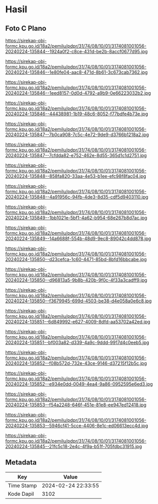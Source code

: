 # Hasil

## Foto C Plano

https://sirekap-obj-formc.kpu.go.id/18a2/pemilu/pdpr/31/74/08/10/01/3174081001056-20240224-135844--1924a0f2-c8ce-431d-be2b-8accf0677d95.jpg

https://sirekap-obj-formc.kpu.go.id/18a2/pemilu/pdpr/31/74/08/10/01/3174081001056-20240224-135846--1e80fe04-aac8-471d-8b61-3c673cab7362.jpg

https://sirekap-obj-formc.kpu.go.id/18a2/pemilu/pdpr/31/74/08/10/01/3174081001056-20240224-135846--1eed8157-0d0d-4792-a9b9-0e66223032b2.jpg

https://sirekap-obj-formc.kpu.go.id/18a2/pemilu/pdpr/31/74/08/10/01/3174081001056-20240224-135846--44438981-1b19-48c6-8052-f77bdfe4b73e.jpg

https://sirekap-obj-formc.kpu.go.id/18a2/pemilu/pdpr/31/74/08/10/01/3174081001056-20240224-135847--7b0ca908-7c5c-4e72-9de9-d3766b1218a2.jpg

https://sirekap-obj-formc.kpu.go.id/18a2/pemilu/pdpr/31/74/08/10/01/3174081001056-20240224-135847--7cfdda82-e752-462e-8d55-365d1c1d2751.jpg

https://sirekap-obj-formc.kpu.go.id/18a2/pemilu/pdpr/31/74/08/10/01/3174081001056-20240224-135848--858fa820-33aa-4e53-b1ee-efc98f8fac04.jpg

https://sirekap-obj-formc.kpu.go.id/18a2/pemilu/pdpr/31/74/08/10/01/3174081001056-20240224-135848--4a91956c-94fb-4de3-8d35-cdf5d9403110.jpg

https://sirekap-obj-formc.kpu.go.id/18a2/pemilu/pdpr/31/74/08/10/01/3174081001056-20240224-135849--1bb1021e-5bf1-4a62-b954-68e267b8d7ac.jpg

https://sirekap-obj-formc.kpu.go.id/18a2/pemilu/pdpr/31/74/08/10/01/3174081001056-20240224-135849--14a6688f-554b-48d9-9ec8-89042c4dd878.jpg

https://sirekap-obj-formc.kpu.go.id/18a2/pemilu/pdpr/31/74/08/10/01/3174081001056-20240224-135850--d23cefca-1c60-4471-85bd-8bfd16bbcabe.jpg

https://sirekap-obj-formc.kpu.go.id/18a2/pemilu/pdpr/31/74/08/10/01/3174081001056-20240224-135850--d96813a5-9b8b-420b-9f0c-4f33a3cadff9.jpg

https://sirekap-obj-formc.kpu.go.id/18a2/pemilu/pdpr/31/74/08/10/01/3174081001056-20240224-135850--f3679945-699d-4503-be38-d4e058a0e6c8.jpg

https://sirekap-obj-formc.kpu.go.id/18a2/pemilu/pdpr/31/74/08/10/01/3174081001056-20240224-135851--6d849992-e627-4009-8dfd-aa53702a42ed.jpg

https://sirekap-obj-formc.kpu.go.id/18a2/pemilu/pdpr/31/74/08/10/01/3174081001056-20240224-135851--bf003a82-d339-4a9c-9ddd-9917d4c0eeb5.jpg

https://sirekap-obj-formc.kpu.go.id/18a2/pemilu/pdpr/31/74/08/10/01/3174081001056-20240224-135852--f08b572d-732e-43ce-9146-d37215f12b5c.jpg

https://sirekap-obj-formc.kpu.go.id/18a2/pemilu/pdpr/31/74/08/10/01/3174081001056-20240224-135852--e934e0dd-0049-4ea4-9a86-0952595e6ed3.jpg

https://sirekap-obj-formc.kpu.go.id/18a2/pemilu/pdpr/31/74/08/10/01/3174081001056-20240224-135853--f54a2248-646f-451e-81e8-ee947ed12418.jpg

https://sirekap-obj-formc.kpu.go.id/18a2/pemilu/pdpr/31/74/08/10/01/3174081001056-20240224-135853--5946cf41-5cce-4406-8e1c-ed06613ecc4d.jpg

https://sirekap-obj-formc.kpu.go.id/18a2/pemilu/pdpr/31/74/08/10/01/3174081001056-20240224-135845--21fc5c18-2e4c-4f9a-b51f-705fdbc31915.jpg


## Metadata

| Key        | Value               |
| ---------- | ------------------- |
| Time Stamp | 2024-02-24 22:33:55 |
| Kode Dapil | 3102                |



